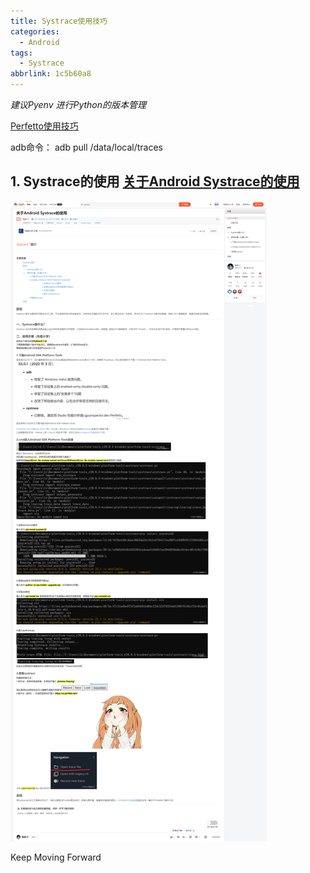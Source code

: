 ```yaml
---
title: Systrace使用技巧
categories:
  - Android
tags:
  - Systrace
abbrlink: 1c5b60a8
---
```




*建议Pyenv 进行Python的版本管理*



[Perfetto使用技巧](https://www.bilibili.com/video/BV1KJ411Q7qu/?spm_id_from=333.999.0.0&vd_source=f02f9d2b6ca3710611c51219432586fa)

adb命令： adb pull /data/local/traces



<!-- more -->



## 1. Systrace的使用    [关于Android Systrace的使用](https://blog.csdn.net/qq_40494059/article/details/124826281)                                                                       

![systrace](/images/Systrace.png)



Keep Moving Forward
